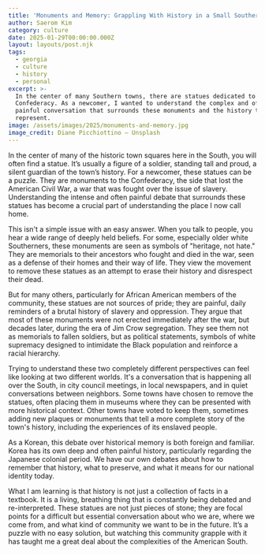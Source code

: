 ```yaml
---
title: 'Monuments and Memory: Grappling With History in a Small Southern Town'
author: Saerom Kim
category: culture
date: 2025-01-29T00:00:00.000Z
layout: layouts/post.njk
tags:
  - georgia
  - culture
  - history
  - personal
excerpt: >-
  In the center of many Southern towns, there are statues dedicated to the
  Confederacy. As a newcomer, I wanted to understand the complex and often
  painful conversation that surrounds these monuments and the history they
  represent.
image: /assets/images/2025/monuments-and-memory.jpg
image_credit: Diane Picchiottino — Unsplash
---
```


In the center of many of the historic town squares here in the South, you will often find a statue. It’s usually a figure of a soldier, standing tall and proud, a silent guardian of the town’s history. For a newcomer, these statues can be a puzzle. They are monuments to the Confederacy, the side that lost the American Civil War, a war that was fought over the issue of slavery. Understanding the intense and often painful debate that surrounds these statues has become a crucial part of understanding the place I now call home.

This isn't a simple issue with an easy answer. When you talk to people, you hear a wide range of deeply held beliefs. For some, especially older white Southerners, these monuments are seen as symbols of "heritage, not hate." They are memorials to their ancestors who fought and died in the war, seen as a defense of their homes and their way of life. They view the movement to remove these statues as an attempt to erase their history and disrespect their dead.

But for many others, particularly for African American members of the community, these statues are not sources of pride; they are painful, daily reminders of a brutal history of slavery and oppression. They argue that most of these monuments were not erected immediately after the war, but decades later, during the era of Jim Crow segregation. They see them not as memorials to fallen soldiers, but as political statements, symbols of white supremacy designed to intimidate the Black population and reinforce a racial hierarchy.

Trying to understand these two completely different perspectives can feel like looking at two different worlds. It's a conversation that is happening all over the South, in city council meetings, in local newspapers, and in quiet conversations between neighbors. Some towns have chosen to remove the statues, often placing them in museums where they can be presented with more historical context. Other towns have voted to keep them, sometimes adding new plaques or monuments that tell a more complete story of the town's history, including the experiences of its enslaved people.

As a Korean, this debate over historical memory is both foreign and familiar. Korea has its own deep and often painful history, particularly regarding the Japanese colonial period. We have our own debates about how to remember that history, what to preserve, and what it means for our national identity today.

What I am learning is that history is not just a collection of facts in a textbook. It is a living, breathing thing that is constantly being debated and re-interpreted. These statues are not just pieces of stone; they are focal points for a difficult but essential conversation about who we are, where we come from, and what kind of community we want to be in the future. It’s a puzzle with no easy solution, but watching this community grapple with it has taught me a great deal about the complexities of the American South.
